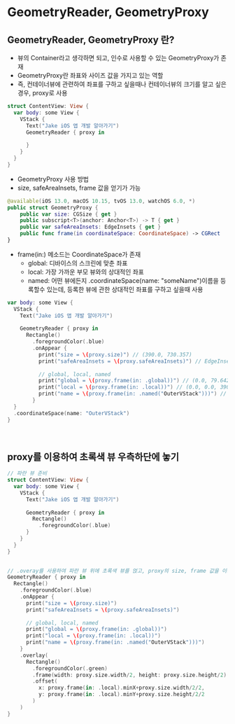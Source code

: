 # GeometryReader, GeometryProxy

## GeometryReader, GeometryProxy 란?
- 뷰의 Container라고 생각하면 되고, 인수로 사용할 수 있는 GeometryProxy가 존재
- GeometryProxy란 좌표와 사이즈 값을 가지고 있는 역할
- 즉, 컨테이너뷰에 관련하여 좌표를 구하고 싶을때나 컨테이너뷰의 크기를 알고 싶은 경우, proxy로 사용
```Swift
struct ContentView: View {
  var body: some View {
    VStack {
      Text("Jake iOS 앱 개발 알아가기")
      GeometryReader { proxy in
      
      }
    }
  }
}
```

- GeometryProxy 사용 방법
- size, safeAreaInsets, frame 값을 얻기가 가능
```Swift
@available(iOS 13.0, macOS 10.15, tvOS 13.0, watchOS 6.0, *)
public struct GeometryProxy {
    public var size: CGSize { get }
    public subscript<T>(anchor: Anchor<T>) -> T { get }
    public var safeAreaInsets: EdgeInsets { get }
    public func frame(in coordinateSpace: CoordinateSpace) -> CGRect
}
```

- frame(in:) 메소드는 CoordinateSpace가 존재
  - global: 디바이스의 스크린에 맞춘 좌표
  - local: 가장 가까운 부모 뷰와의 상대적인 좌표
  - named: 어떤 뷰에든지 .coordinateSpace(name: "someName")이름을 등록할수 있는데, 등록한 뷰에 관한 상대적인 좌표를 구하고 싶을때 사용
```Swift
var body: some View {
  VStack {
    Text("Jake iOS 앱 개발 알아가기")
    
    GeometryReader { proxy in
      Rectangle()
        .foregroundColor(.blue)
        .onAppear {
          print("size = \(proxy.size)") // (390.0, 730.357)
          print("safeAreaInsets = \(proxy.safeAreaInsets)") // EdgeInsets(top: 0.0, leading: 0.0, bottom: 34.0, trailing: 0.0)
          
          // global, local, named
          print("global = \(proxy.frame(in: .global))") // (0.0, 79.64241536458333, 390.0, 730.357)
          print("local = \(proxy.frame(in: .local))") // (0.0, 0.0, 390.0, 730.357)
          print("name = \(proxy.frame(in: .named("OuterVStack")))") // (0.0, 32.64241536458333, 390.0, 730.357)
        }
  }
  .coordinateSpace(name: "OuterVStack")
}
```
<br/>

## proxy를 이용하여 초록색 뷰 우측하단에 놓기
```Swift
// 파란 뷰 준비
struct ContentView: View {
  var body: some View {
    VStack {
      Text("Jake iOS 앱 개발 알아가기")
      
      GeometryReader { proxy in
        Rectangle()
          .foregroundColor(.blue)
      }
    }
  }
}
 

// .overay를 사용하여 파란 뷰 위에 초록색 뷰를 얹고, proxy의 size, frame 값을 이용하여 배치
GeometryReader { proxy in
  Rectangle()
    .foregroundColor(.blue)
    .onAppear {
      print("size = \(proxy.size)")
      print("safeAreaInsets = \(proxy.safeAreaInsets)")
      
      // global, local, named
      print("global = \(proxy.frame(in: .global))")
      print("local = \(proxy.frame(in: .local))")
      print("name = \(proxy.frame(in: .named("OuterVStack")))")
    }
    .overlay(
      Rectangle()
        .foregroundColor(.green)
        .frame(width: proxy.size.width/2, height: proxy.size.height/2)
        .offset(
          x: proxy.frame(in: .local).minX+proxy.size.width/2/2,
          y: proxy.frame(in: .local).minY+proxy.size.height/2/2
        )
    )
}
```
<br/>
